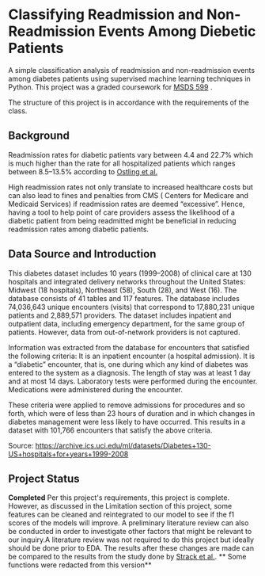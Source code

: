 # Classifying Readmission and Non-Readmission Events Among  Diebetic Patients 
A simple classification analysis of readmission and non-readmission events among diabetes patients using supervised machine learning techniques in Python. This project was a graded coursework for [MSDS 599](https://catalog.usfca.edu/preview_course_nopop.php?catoid=22&coid=234730) .

The structure of this project is in accordance with the requirements of the class. 

## Background 
Readmission rates for diabetic patients  vary between  4.4 and 22.7% which is much higher than the rate for all hospitalized patients  which ranges between 8.5–13.5% according to
[Ostling et al.](https://pubmed.ncbi.nlm.nih.gov/28702257/)





High readmission rates not only translate to increased healthcare costs but can also lead to fines and penalties from CMS ( Centers for Medicare and Medicaid Services) if readmission rates are deemed “excessive”. Hence, having a tool to help point of care providers assess the likelihood of a diabetic patient from being readmitted might be beneficial in  reducing readmission rates among diabetic patients. 

## Data Source and Introduction  
This diabetes dataset includes 10 years (1999–2008) of clinical care at 130 hospitals and integrated delivery networks throughout the United States: Midwest (18 hospitals), Northeast (58), South (28), and West (16).
The database consists of 41 tables and 117 features. The database includes 74,036,643 unique encounters (visits) that correspond to 17,880,231 unique patients and 2,889,571 providers. The dataset includes inpatient and outpatient data, including emergency department, for the same group of patients. However, data from out-of-network providers is not captured.

Information was extracted from the database for encounters that satisfied the following criteria:
It is an inpatient encounter (a hospital admission).
It is a “diabetic” encounter, that is, one during which any kind of diabetes was entered to the system as a diagnosis.
The length of stay was at least 1 day and at most 14 days.
Laboratory tests were performed during the encounter.
Medications were administered during the encounter.

These criteria were applied to remove admissions for procedures and so forth, which were of less than 23 hours of duration and in which changes in diabetes management were less likely to have occurred.
This results in a dataset with 101,766 encounters that satisfy the above criteria.

Source: https://archive.ics.uci.edu/ml/datasets/Diabetes+130-US+hospitals+for+years+1999-2008
 

## Project Status 
**Completed**  Per this project's requirements, this project is complete. However, as discussed in the Limitation section of this project, some features can be cleaned and reintegrated to our model to see if the f1 scores of the  models will improve. A preliminary literature review can also be conducted in order to investigate other factors that might be relevant to our inquiry.A literature review was not required to do this project but ideally should be done prior to EDA. The results after these changes are made can be compared to the results from the study done by [Strack et al.](https://www.hindawi.com/journals/bmri/2014/781670/). ** Some functions were redacted from this version**


  

